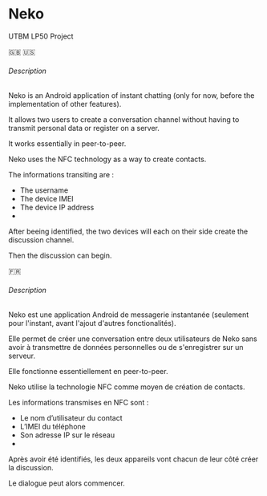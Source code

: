 # Neko
UTBM LP50 Project

:uk: :us:
###### Description
Neko is an Android application of instant chatting  (only for now, before the implementation of other features).

It allows two users to create a conversation channel without having to transmit personal data or register on a server.

It works essentially in peer-to-peer.

Neko uses the NFC technology as a way to create contacts.

The informations transiting are :
* The username
* The device IMEI
* The device IP address
* 
After beeing identified, the two devices will each on their side create the discussion channel.

Then the discussion can begin.

:fr:
###### Description
Neko est une application Android de messagerie instantanée (seulement pour l'instant, avant l'ajout d'autres fonctionalités).

Elle permet de créer une conversation entre deux utilisateurs de Neko sans avoir à transmettre de données personnelles ou de s'enregistrer sur un serveur. 

Elle fonctionne essentiellement en peer-to-peer.

Neko utilise la technologie NFC comme moyen de création de contacts. 

Les informations transmises en NFC sont :
* Le nom d’utilisateur du contact
* L’IMEI du téléphone
* Son adresse IP sur le réseau
* 
Après avoir été identifiés, les deux appareils vont chacun de leur côté créer la discussion. 

Le dialogue peut alors commencer.
